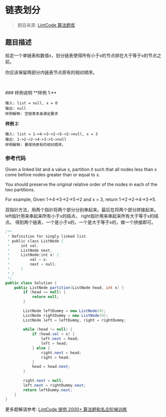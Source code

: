 # 链表划分
 > 题目来源: [LintCode 算法题库](https://www.lintcode.com/problem/partition-list/?utm_source=sc-github-wzz)
 ## 题目描述
 <p>给定一个单链表和数值x，划分链表使得所有小于x的节点排在大于等于x的节点之前。</p><p>你应该保留两部分内链表节点原有的相对顺序。</p><p><br></p>
 ### 样例说明
 **样例  1:**

```
输入: list = null, x = 0
输出: null	
样例解释: 空链表本身满足要求
```

**样例 2:**

```
输入: list = 1->4->3->2->5->2->null, x = 3
输出: 1->2->2->4->3->5->null	
样例解释: 要保持原有的相对顺序。
```

 ### 参考代码
 Given a linked list and a value x, partition it such that all nodes less than x come before nodes greater than or equal to x.

You should preserve the original relative order of the nodes in each of the two partitions.

For example,
Given 1->4->3->2->5->2 and x = 3,
return 1->2->2->4->3->5.

双指针方法，用两个指针将两个部分分别串起来。最后在将两个部分拼接起来。
left指针用来串起来所有小于x的结点，
right指针用来串起来所有大于等于x的结点。
得到两个链表，一个是小于x的，一个是大于等于x的，做一个拼接即可。
```java
/**
 * Definition for singly-linked list.
 * public class ListNode {
 *     int val;
 *     ListNode next;
 *     ListNode(int x) {
 *         val = x;
 *         next = null;
 *     }
 * }
 */
public class Solution {
    public ListNode partition(ListNode head, int x) {
        if (head == null) {
            return null;
        }
        
        ListNode leftDummy = new ListNode(0);
        ListNode rightDummy = new ListNode(0);
        ListNode left = leftDummy, right = rightDummy;
        
        while (head != null) {
            if (head.val < x) {
                left.next = head;
                left = head;
            } else {
                right.next = head;
                right = head;
            }
            head = head.next;
        }
        
        right.next = null;
        left.next = rightDummy.next;
        return leftDummy.next;
    }
}
```
 更多题解请参考: [LintCode 提供 2000+ 算法题和名企阶梯训练](https://www.lintcode.com/problem/?utm_source=sc-github-wzz)